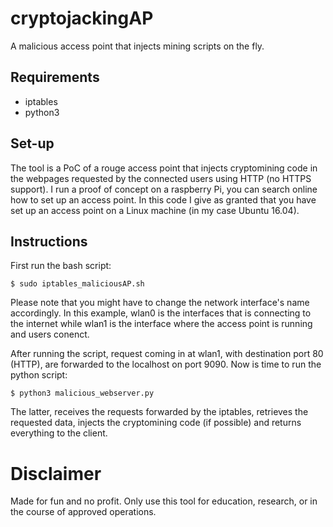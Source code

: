 # cryptojackingAP
A malicious access point that injects mining scripts on the fly.
## Requirements
- iptables
- python3

## Set-up
The tool is a PoC of a rouge access point that injects cryptomining code in the webpages
requested by the connected users using HTTP (no HTTPS support). I run a proof of concept on a raspberry Pi, you can search online how to set up an access point. In this code I give as granted that you have set up an access point on a Linux machine (in my case Ubuntu 16.04).

## Instructions
First run the bash script:
```
$ sudo iptables_maliciousAP.sh
```
Please note that you might have to change the network interface's name accordingly. 
In this example, wlan0 is the interfaces that is connecting to the internet while 
wlan1 is the interface where the access point is running and users conenct.

After running the script, request coming in at wlan1, with destination port 80 (HTTP), are forwarded 
to the localhost on port 9090. Now is time to run the python script:
``` 
$ python3 malicious_webserver.py
```
The latter, receives the requests forwarded by the iptables, retrieves the requested data, 
injects the cryptomining code (if possible) and returns everything to the client. 

# Disclaimer
Made for fun and no profit. Only use this tool for education, research, or in the course of approved operations.


